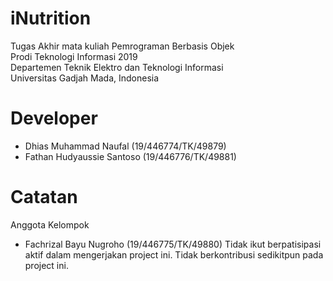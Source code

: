 # iNutrition
Tugas Akhir mata kuliah Pemrograman Berbasis Objek\
Prodi Teknologi Informasi 2019\
Departemen Teknik Elektro dan Teknologi Informasi\
Universitas Gadjah Mada, Indonesia

# Developer
- Dhias Muhammad Naufal (19/446774/TK/49879)
- Fathan Hudyaussie Santoso (19/446776/TK/49881)

# Catatan
Anggota Kelompok
- Fachrizal Bayu Nugroho (19/446775/TK/49880)
Tidak ikut berpatisipasi aktif dalam mengerjakan project ini.
Tidak berkontribusi sedikitpun pada project ini.
